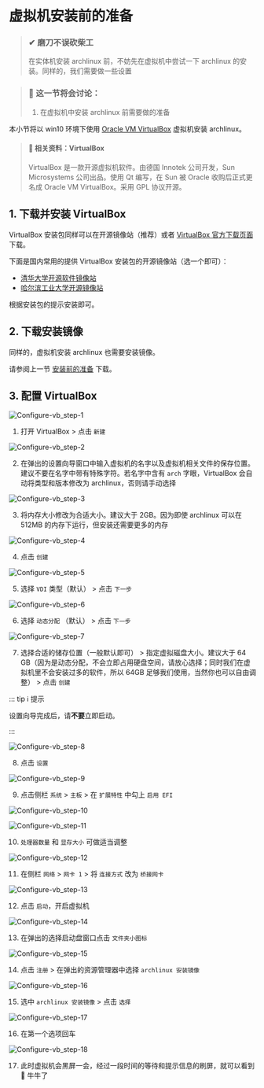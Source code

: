 # 虚拟机安装前的准备

> ### ✔ 磨刀不误砍柴工
>
> 在实体机安装 archlinux 前，不妨先在虚拟机中尝试一下 archlinux 的安装。同样的，我们需要做一些设置

> ### 🔖 这一节将会讨论：
>
> 1. 在虚拟机中安装 archlinux 前需要做的准备

本小节将以 win10 环境下使用 [Oracle VM VirtualBox](https://www.virtualbox.org/) 虚拟机安装 archlinux。

> #### 📑 相关资料：VirtualBox
>
> VirtualBox 是一款开源虚拟机软件。由德国 Innotek 公司开发，Sun Microsystems 公司出品。使用 Qt 编写，在 Sun 被 Oracle 收购后正式更名成 Oracle VM VirtualBox。采用 GPL 协议开源。

## 1. 下载并安装 VirtualBox

VirtualBox 安装包同样可以在开源镜像站（推荐）或者 [VirtualBox 官方下载页面](https://archlinux.org/download/) 下载。

下面是国内常用的提供 VirtualBox 安装包的开源镜像站（选一个即可）：

- [清华大学开源软件镜像站](https://mirrors.tuna.tsinghua.edu.cn/help/virtualbox/)
- [哈尔滨工业大学开源镜像站](https://mirrors.hit.edu.cn/virtualbox/)

根据安装包的提示安装即可。

## 2. 下载安装镜像

同样的，虚拟机安装 archlinux 也需要安装镜像。

请参阅上一节 [安装前的准备](./pre-install.md#_2-下载安装镜像) 下载。

## 3. 配置 VirtualBox

![Configure-vb_step-1](../static/rookie/pre-virt_vb-1.png)

1. 打开 VirtualBox > 点击 `新建`

![Configure-vb_step-2](../static/rookie/pre-virt_vb-2.png)

2. 在弹出的设置向导窗口中输入虚拟机的名字以及虚拟机相关文件的保存位置。建议不要在名字中带有特殊字符。若名字中含有 `arch` 字眼，VirtualBox 会自动将类型和版本修改为 archlinux，否则请手动选择

![Configure-vb_step-3](../static/rookie/pre-virt_vb-3.png)

3. 将内存大小修改为合适大小。建议大于 2GB。因为即使 archlinux 可以在 512MB 的内存下运行，但安装还需要更多的内存

![Configure-vb_step-4](../static/rookie/pre-virt_vb-4.png)

4. 点击 `创建`

![Configure-vb_step-5](../static/rookie/pre-virt_vb-5.png)

5. 选择 `VDI` 类型（默认） > 点击 `下一步`

![Configure-vb_step-6](../static/rookie/pre-virt_vb-6.png)

6. 选择 `动态分配` （默认） > 点击 `下一步`

![Configure-vb_step-7](../static/rookie/pre-virt_vb-7.png)

7. 选择合适的储存位置（一般默认即可） > 指定虚拟磁盘大小。建议大于 64 GB（因为是动态分配，不会立即占用硬盘空间，请放心选择；同时我们在虚拟机里不会安装过多的软件，所以 64GB 足够我们使用，当然你也可以自由调整） > 点击 `创建`

::: tip ℹ️ 提示

设置向导完成后，请**不要**立即启动。

:::

![Configure-vb_step-8](../static/rookie/pre-virt_vb-8.png)

8. 点击 `设置`

![Configure-vb_step-9](../static/rookie/pre-virt_vb-9.png)

9. 点击侧栏 `系统` > `主板` > 在 `扩展特性` 中勾上 `启用 EFI`

![Configure-vb_step-10](../static/rookie/pre-virt_vb-10.png)

![Configure-vb_step-11](../static/rookie/pre-virt_vb-11.png)

10. `处理器数量` 和 `显存大小` 可做适当调整

![Configure-vb_step-12](../static/rookie/pre-virt_vb-12.png)

11. 在侧栏 `网络` > `网卡 1` > 将 `连接方式` 改为 `桥接网卡`

![Configure-vb_step-13](../static/rookie/pre-virt_vb-13.png)

12. 点击 `启动`，开启虚拟机

![Configure-vb_step-14](../static/rookie/pre-virt_vb-14.png)

13. 在弹出的选择启动盘窗口点击 `文件夹小图标`

![Configure-vb_step-15](../static/rookie/pre-virt_vb-15.png)

14. 点击 `注册` > 在弹出的资源管理器中选择 `archlinux 安装镜像`

![Configure-vb_step-16](../static/rookie/pre-virt_vb-16.png)

15. 选中 `archlinux 安装镜像` > 点击 `选择`

![Configure-vb_step-17](../static/rookie/pre-virt_vb-17.png)

16. 在第一个选项回车

![Configure-vb_step-18](../static/rookie/pre-virt_vb-18.png)

17. 此时虚拟机会黑屏一会，经过一段时间的等待和提示信息的刷屏，就可以看到 🐂 牛牛了
